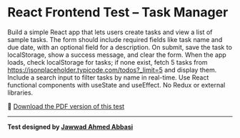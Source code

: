 # React Frontend Test – Task Manager

Build a simple React app that lets users create tasks and view a list of sample tasks. The form should include required fields like task name and due date, with an optional field for a description. On submit, save the task to localStorage, show a success message, and clear the form. When the app loads, check localStorage for tasks; if none exist, fetch 5 tasks from https://jsonplaceholder.typicode.com/todos?_limit=5 and display them. Include a search input to filter tasks by name in real-time. Use React functional components with useState and useEffect. No Redux or external libraries.

📄 [Download the PDF version of this test](./react-frontend-test-task-manager.pdf)

---
**Test designed by [Jawwad Ahmed Abbasi](https://www.linkedin.com/in/jaabbasi/)**